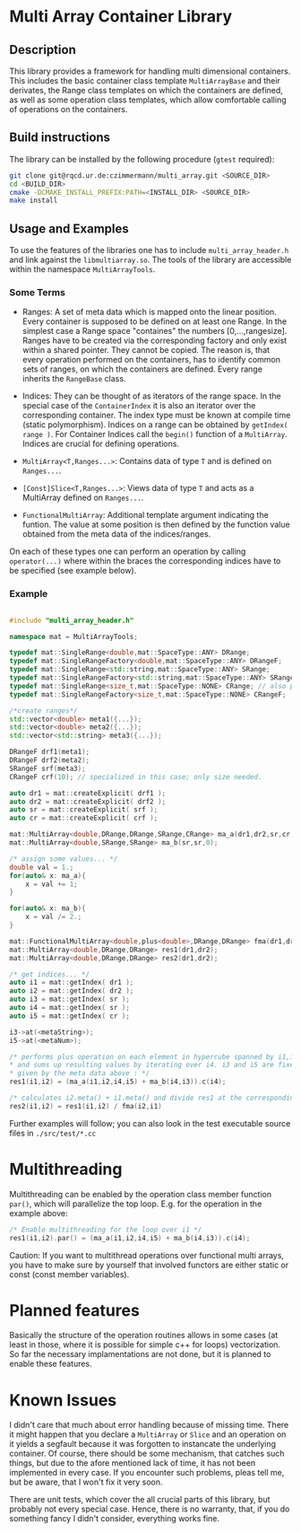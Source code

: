 # Multi Array Container Library

## Description

This library provides a framework for handling multi dimensional containers. This includes the basic container class template `MultiArrayBase` and their derivates, the Range class templates on which the containers are defined, as well as some operation class templates, which allow comfortable calling of operations on the containers.

## Build instructions

The library can be installed by the following procedure (`gtest` required):

```bash
git clone git@rqcd.ur.de:czimmermann/multi_array.git <SOURCE_DIR>
cd <BUILD_DIR>
cmake -DCMAKE_INSTALL_PREFIX:PATH=<INSTALL_DIR> <SOURCE_DIR>
make install
```

## Usage and Examples

To use the features of the libraries one has to include `multi_array_header.h` and link against the `libmultiarray.so`.
The tools of the library are accessible within the namespace `MultiArrayTools`.

### Some Terms

* Ranges: A set of meta data which is mapped onto the linear position. Every container is supposed to be defined on at least one Range. In the simplest case a Range space "containes" the numbers [0,...,rangesize]. Ranges have to be created via the corresponding factory and only exist within a shared pointer. They cannot be copied. The reason is, that every operation performed on the containers, has to identify common sets of ranges, on which the containers are defined. Every range inherits the `RangeBase` class.

* Indices: They can be thought of as iterators of the range space. In the special case of the `ContainerIndex` it is also an iterator over the corresponding container. The index type must be known at compile time (static polymorphism). Indices on a range can be obtained by `getIndex( range )`. For Container Indices call the `begin()` function of a `MultiArray`. Indices are crucial for defining operations.

* `MultiArray<T,Ranges...>`: Contains data of type `T` and is defined on `Ranges...`.
* `[Const]Slice<T,Ranges...>`: Views data of type `T` and acts as a MultiArray defined on `Ranges...`.
* `FunctionalMultiArray`: Additional template argument indicating the funtion. The value at some position is then defined by the function value obtained from the meta data of the indices/ranges.

On each of these types one can perform an operation by calling `operator(...)` where within the braces the corresponding indices have to be specified (see example below).

### Example

```c++

#include "multi_array_header.h"

namespace mat = MultiArrayTools;

typedef mat::SingleRange<double,mat::SpaceType::ANY> DRange;
typedef mat::SingleRangeFactory<double,mat::SpaceType::ANY> DRangeF;
typedef mat::SingleRange<std::string,mat::SpaceType::ANY> SRange;
typedef mat::SingleRangeFactory<std::string,mat::SpaceType::ANY> SRangeF;
typedef mat::SingleRange<size_t,mat::SpaceType::NONE> CRange; // also provided as 'ClassicR'
typedef mat::SingleRangeFactory<size_t,mat::SpaceType::NONE> CRangeF;

/*create ranges*/
std::vector<double> meta1({...});
std::vector<double> meta2({...});
std::vector<std::string> meta3({...});

DRangeF drf1(meta1);
DRangeF drf2(meta2);
SRangeF srf(meta3);
CRangeF crf(10); // specialized in this case; only size needed.

auto dr1 = mat::createExplicit( drf1 );
auto dr2 = mat::createExplicit( drf2 );
auto sr = mat::createExplicit( srf );
auto cr = mat::createExplicit( crf );

mat::MultiArray<double,DRange,DRange,SRange,CRange> ma_a(dr1,dr2,sr,cr,0);
mat::MultiArray<double,SRange,SRange> ma_b(sr,sr,0);

/* assign some values... */
double val = 1.;
for(auto& x: ma_a){
    x = val += 1;
}

for(auto& x: ma_b){
    x = val /= 2.;
}

mat::FunctionalMultiArray<double,plus<double>,DRange,DRange> fma(dr1,dr2);
mat::MultiArray<double,DRange,DRange> res1(dr1,dr2);
mat::MultiArray<double,DRange,DRange> res2(dr1,dr2);

/* get indices... */
auto i1 = mat::getIndex( dr1 );
auto i2 = mat::getIndex( dr2 );
auto i3 = mat::getIndex( sr );
auto i4 = mat::getIndex( sr );
auto i5 = mat::getIndex( cr );

i3->at(<metaString>);
i5->at(<metaNum>);

/* performs plus operation on each element in hypercube spanned by i1,i2,i4
* and sums up resulting values by iterating over i4. i3 and i5 are fixed to the positions
* given by the meta data above : */
res1(i1,i2) = (ma_a(i1,i2,i4,i5) + ma_b(i4,i3)).c(i4); 

/* calculates i2.meta() + i1.meta() and divide res1 at the corresponding entry by the result */
res2(i1,i2) = res1(i1,i2) / fma(i2,i1)
```

Further examples will follow; you can also look in the test executable source files in `./src/test/*.cc`

# Multithreading

Multithreading can be enabled by the operation class member function `par()`, which will parallelize the top loop. E.g. for the operation in the example above:
```c++
/* Enable multithreading for the loop over i1 */
res1(i1,i2).par() = (ma_a(i1,i2,i4,i5) + ma_b(i4,i3)).c(i4);
```
Caution: If you want to multithread operations over functional multi arrays, you have to make sure by yourself that involved functors are either static or const (const member variables).

# Planned features

Basically the structure of the operation routines allows in some cases (at least in those, where it is possible for simple c++ for loops) vectorization. So far the necessary implamentations are not done, but it is planned to enable these features.

# Known Issues

I didn't care that much about error handling because of missing time. There it might happen that you declare a `MultiArray` or `Slice` and an operation on it yields a segfault because it was forgotten to instancate the underlying container. Of course, there should be some mechanism, that catches such things, but due to the afore mentioned lack of time, it has not been implemented in every case. If you encounter such problems, pleas tell me, but be aware, that I won't fix it very soon.

There are unit tests, which cover the all crucial parts of this library, but probably not every special case. Hence, there is no warranty, that, if you do something fancy I didn't consider, everything works fine.